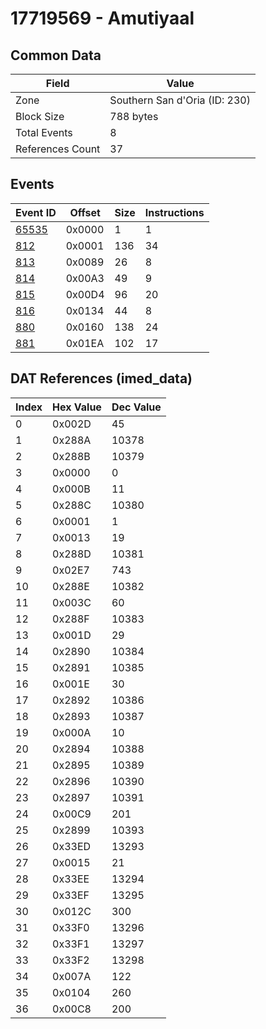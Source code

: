 # 17719569 - Amutiyaal

## Common Data

| Field            | Value                         |
|------------------|-------------------------------|
| Zone             | Southern San d'Oria (ID: 230) |
| Block Size       | 788 bytes                     |
| Total Events     | 8                             |
| References Count | 37                            |

## Events

| Event ID            | Offset   |   Size |   Instructions |
|---------------------|----------|--------|----------------|
| [65535](./65535.md) | 0x0000   |      1 |              1 |
| [812](./812.md)     | 0x0001   |    136 |             34 |
| [813](./813.md)     | 0x0089   |     26 |              8 |
| [814](./814.md)     | 0x00A3   |     49 |              9 |
| [815](./815.md)     | 0x00D4   |     96 |             20 |
| [816](./816.md)     | 0x0134   |     44 |              8 |
| [880](./880.md)     | 0x0160   |    138 |             24 |
| [881](./881.md)     | 0x01EA   |    102 |             17 |

## DAT References (imed_data)

|   Index | Hex Value   |   Dec Value |
|---------|-------------|-------------|
|       0 | 0x002D      |          45 |
|       1 | 0x288A      |       10378 |
|       2 | 0x288B      |       10379 |
|       3 | 0x0000      |           0 |
|       4 | 0x000B      |          11 |
|       5 | 0x288C      |       10380 |
|       6 | 0x0001      |           1 |
|       7 | 0x0013      |          19 |
|       8 | 0x288D      |       10381 |
|       9 | 0x02E7      |         743 |
|      10 | 0x288E      |       10382 |
|      11 | 0x003C      |          60 |
|      12 | 0x288F      |       10383 |
|      13 | 0x001D      |          29 |
|      14 | 0x2890      |       10384 |
|      15 | 0x2891      |       10385 |
|      16 | 0x001E      |          30 |
|      17 | 0x2892      |       10386 |
|      18 | 0x2893      |       10387 |
|      19 | 0x000A      |          10 |
|      20 | 0x2894      |       10388 |
|      21 | 0x2895      |       10389 |
|      22 | 0x2896      |       10390 |
|      23 | 0x2897      |       10391 |
|      24 | 0x00C9      |         201 |
|      25 | 0x2899      |       10393 |
|      26 | 0x33ED      |       13293 |
|      27 | 0x0015      |          21 |
|      28 | 0x33EE      |       13294 |
|      29 | 0x33EF      |       13295 |
|      30 | 0x012C      |         300 |
|      31 | 0x33F0      |       13296 |
|      32 | 0x33F1      |       13297 |
|      33 | 0x33F2      |       13298 |
|      34 | 0x007A      |         122 |
|      35 | 0x0104      |         260 |
|      36 | 0x00C8      |         200 |

